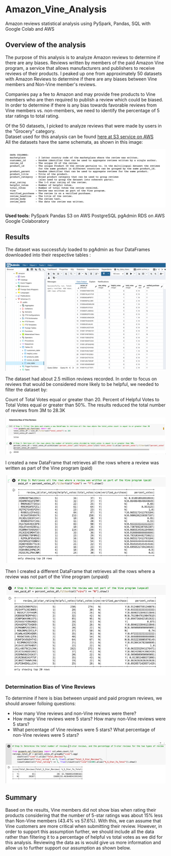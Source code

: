 # Amazon_Vine_Analysis
Amazon reviews statistical analysis using PySpark, Pandas, SQL with Google Colab and AWS

## Overview of the analysis

The purpose of this analysis is to analyze Amazon reviews to determine if there are any biases. Reviews written by members of the paid Amazon Vine program, a service that allows manufacturers and publishers to receive reviews of their products. I peaked up one from approximately 50 datasets with Amazon Reviews to determine if there are any biases between Vine members and Non-Vine member's reviews.

Companies pay a fee to Amazon and may provide free products to Vine members who are then required to publish a review which could be biased. In order to determine if there is any bias towards favorable reviews from Vine members vs. non-members, we need to identify the percentage of 5 star ratings to total rating. 

Of the 50 datasets, I picked to analyze reviews that were made by users in the "Grocery" category.  
Dataset used for this analysis can be found <a href="https://s3.amazonaws.com/amazon-reviews-pds/tsv/amazon_reviews_us_Grocery_v1_00.tsv.gz">here at S3 service on AWS</a>  
All the datasets have the same schemata, as shown in this image:

![img0.png](/images/img0.png) 

**Used tools:**
PySpark
Pandas
S3 on AWS
PostgreSQL
pgAdmin
RDS on AWS
Google Colaboratory


## Results

The dataset was successfuly loaded to pgAdmin as four DataFrames downloaded into their respective tables :

![img2.png](/images/img2.png) 

The dataset had about 2.5 million reviews recorded. In order to focus on reviews that would be considered more likely to be helpful, we needed to filter the dataset by:

Count of Total Votes equal or greater than 20.
Percent of Helpful Votes to Total Votes equal or greater than 50%.
The results reduced the total number of reviews from 3M to 28.3K

![img1.png](/images/img1.png) 

I created a new DataFrame that retrieves all the rows where a review was written as part of the Vine program (paid)

![img3.png](/images/img3.png) 

Then I created a different DataFrame that retrieves all the rows where a review was not part of the Vine program (unpaid)

![img4.png](/images/img4.png) 


### Determination Bias of Vine Reviews

To determine if here is bias between unpaid and paid program reviews, we should answer folloing questions:

* How many Vine reviews and non-Vine reviews were there?
* How many Vine reviews were 5 stars? How many non-Vine reviews were 5 stars?
* What percentage of Vine reviews were 5 stars? What percentage of non-Vine reviews were 5 stars?

![img5.png](/images/img5.png) 


## Summary

Based on the results, Vine members did not show bias when rating their products considering that the number of 5-star ratings was about 15% less than Non-Vine members (43.4% vs 57.6%). With this, we can assume that Vine customers are more critical when submitting their review. However, in order to support this assumption further, we should include all the data rather than filtering it to a percentage of helpful vs total votes as we did for this analysis. Reviewing the data as is would give us more information and allow us to further support our assumption as shown below.


